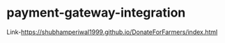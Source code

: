 # payment-gateway-integration
Link-https://shubhamperiwal1999.github.io/DonateForFarmers/index.html
